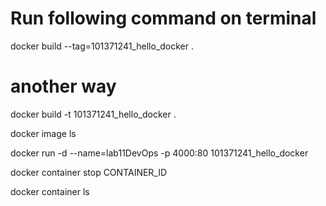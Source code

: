 # Run following command on terminal

docker build --tag=101371241_hello_docker .

# another way

docker build -t 101371241_hello_docker .

docker image ls

docker run -d --name=lab11DevOps -p 4000:80 101371241_hello_docker

docker container stop CONTAINER_ID

docker container ls